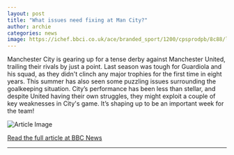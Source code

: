 ```yaml
---
layout: post
title: "What issues need fixing at Man City?"
author: archie
categories: news
image: https://ichef.bbci.co.uk/ace/branded_sport/1200/cpsprodpb/8c88/live/38b87b70-8ff1-11f0-a795-b308c7069dd1.jpg
---
```

Manchester City is gearing up for a tense derby against Manchester United, trailing their rivals by just a point. Last season was tough for Guardiola and his squad, as they didn't clinch any major trophies for the first time in eight years. This summer has also seen some puzzling issues surrounding the goalkeeping situation. City’s performance has been less than stellar, and despite United having their own struggles, they might exploit a couple of key weaknesses in City's game. It’s shaping up to be an important week for the team!

![Article Image](https://ichef.bbci.co.uk/ace/branded_sport/1200/cpsprodpb/8c88/live/38b87b70-8ff1-11f0-a795-b308c7069dd1.jpg)

[Read the full article at BBC News](https://www.bbc.com/sport/football/articles/ce86003e415o?at_medium=RSS&at_campaign=rss)

---
